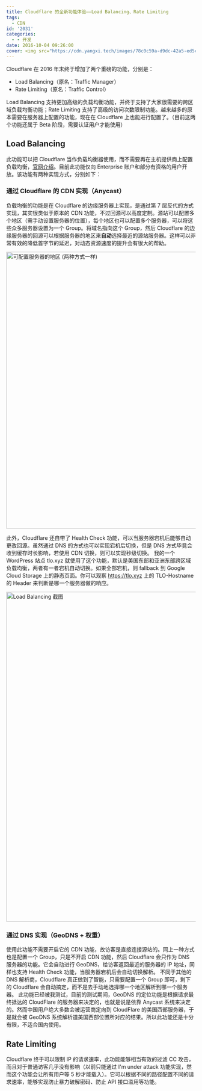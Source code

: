 ```yaml
---
title: Cloudflare 的全新功能体验——Load Balancing、Rate Limiting
tags:
  - CDN
id: '2031'
categories:
  - - 开发
date: 2016-10-04 09:26:00
cover: <img src="https://cdn.yangxi.tech/images/78c0c59a-d9dc-42a5-ed5c-d2f59ad65c00/extra" alt="Load Balancing 截图" width="1600" height="877"/>
---
```


Cloudflare 在 2016 年末终于增加了两个重磅的功能，分别是：

*   Load Balancing（原名：Traffic Manager）
*   Rate Limiting（原名：Traffic Control）

Load Balancing 支持更加高级的负载均衡功能，并终于支持了大家很需要的跨区域负载均衡功能；Rate Limiting 支持了高级的访问次数限制功能。越来越多的原本需要在服务器上配置的功能，现在在 Cloudflare 上也能进行配置了。（目前这两个功能还属于 Beta 阶段，需要认证用户才能使用）
<!-- more -->

## Load Balancing

此功能可以把 Cloudflare 当作负载均衡器使用，而不需要再在主机提供商上配置负载均衡，[官网介绍](https://www.cloudflare.com/load-balancing/)。目前此功能仅向 Enterprise 账户和部分有资格的用户开放。该功能有两种实现方式，分别如下：

### 通过 Cloudflare 的 CDN 实现（Anycast）

负载均衡的功能是在 Cloudflare 的边缘服务器上实现，是通过第 7 层反代的方式实现，其实很类似于原本的 CDN 功能，不过回源可以高度定制。源站可以配置多个地区（需手动设置服务器的位置），每个地区也可以配置多个服务器，可以将这些众多服务器设置为一个 Group。将域名指向这个 Group，然后 Cloudflare 的边缘服务器的回源可以根据服务器的地区来**自动**选择最近的源站服务器。这样可以非常有效的降低首字节的延迟，对动态资源速度的提升会有很大的帮助。

<img src="https://cdn.yangxi.tech/images/97343b3f-c651-4fe1-c885-ae6cacf0e700/extra" alt="可配置服务器的地区 (两种方式一样)" width="1008" height="736"/>

此外，Cloudflare 还自带了 Health Check 功能，可以当服务器宕机后能够自动更改回源。虽然通过 DNS 的方式也可以实现宕机后切换，但是 DNS 方式毕竟会收到缓存时长影响，若使用 CDN 切换，则可以实现秒级切换。 我的一个 WordPress 站点 tlo.xyz 就使用了这个功能，默认是美国东部和亚洲东部跨区域负载均衡，两者有一者宕机自动切换。如果全部宕机，则 fallback 到 Google Cloud Storage 上的静态页面。你可以观察 https://tlo.xyz 上的 TLO-Hostname 的 Header 来判断是哪一个服务器做的响应。 

<img src="https://cdn.yangxi.tech/images/78c0c59a-d9dc-42a5-ed5c-d2f59ad65c00/extra" alt="Load Balancing 截图" width="1600" height="877"/>

### 通过 DNS 实现（GeoDNS + 权重）

使用此功能不需要开启它的 CDN 功能，故访客是直接连接源站的。同上一种方式也是配置一个 Group，只是不开启 CDN 功能，然后 Cloudflare 会只作为 DNS 服务器的功能。它会自动进行 GeoDNS，给访客返回最近的服务器的 IP 地址，同样也支持 Health Check 功能，当服务器宕机后会自动切换解析。 不同于其他的 DNS 解析商，Cloudflare 真正做到了智能，只需要配置一个 Group 即可，剩下的 Cloudflare 会自动搞定，而不是去手动地选择哪一个地区解析到哪一个服务器。 此功能已经被我测试，目前的测试期间，GeoDNS 的定位功能是根据请求最终抵达的 CloudFlare 的服务器来决定的，也就是说是依靠 Anycast 系统来决定的。然而中国用户绝大多数会被运营商定向到 CloudFlare 的美国西部服务器，于是就会被 GeoDNS 系统解析道美国西部位置所对应的结果。所以此功能还是十分有限，不适合国内使用。

## Rate Limiting

Cloudflare 终于可以限制 IP 的请求速率，此功能能够相当有效的过滤 CC 攻击，而且对于普通访客几乎没有影响（以前只能通过 I'm under attack 功能实现，然而这个功能会让所有用户等 5 秒才能载入）。它可以根据不同的路径配置不同的请求速率，能够实现防止暴力破解密码、防止 API 接口滥用等功能。 
